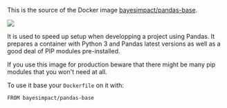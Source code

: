 This is the source of the Docker image
[bayesimpact/pandas-base](https://hub.docker.com/r/bayesimpact/pandas-base/).

[![](https://images.microbadger.com/badges/image/bayesimpact/pandas-base.svg)](https://hub.docker.com/r/bayesimpact/pandas-base/)

It is used to speed up setup when developping a project using Pandas.
It prepares a container with Python 3 and Pandas latest versions as well as a
good deal of PIP modules pre-installed.

If you use this image for production beware that there might be many pip
modules that you won't need at all.

To use it base your `Dockerfile` on it with:

```
FROM bayesimpact/pandas-base
```
